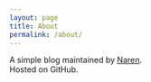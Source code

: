 ```yaml
---
layout: page
title: About
permalink: /about/
---
```


A simple blog maintained by [Naren](http://www.narendran.info).  
Hosted on GitHub. 